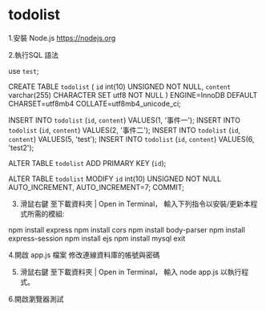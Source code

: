 # todolist

1.安裝 Node.js
https://nodejs.org

2.執行SQL 語法

use `test`;

CREATE TABLE `todolist` (
  `id` int(10) UNSIGNED NOT NULL,
  `content` varchar(255) CHARACTER SET utf8 NOT NULL
) ENGINE=InnoDB DEFAULT CHARSET=utf8mb4 COLLATE=utf8mb4_unicode_ci;

INSERT INTO `todolist` (`id`, `content`) VALUES(1, '事件一');
INSERT INTO `todolist` (`id`, `content`) VALUES(2, '事件二');
INSERT INTO `todolist` (`id`, `content`) VALUES(5, 'test');
INSERT INTO `todolist` (`id`, `content`) VALUES(6, 'test2');

ALTER TABLE `todolist`
  ADD PRIMARY KEY (`id`);

ALTER TABLE `todolist`
  MODIFY `id` int(10) UNSIGNED NOT NULL AUTO_INCREMENT, AUTO_INCREMENT=7;
COMMIT;

3. 滑鼠右鍵 至下載資料夾 | Open in Terminal，
	輸入下列指令以安裝/更新本程式所需的模組:

npm install express
npm install cors
npm install body-parser
npm install express-session
npm install ejs
npm install mysql
exit

4.開啟 app.js 檔案 修改連線資料庫的帳號與密碼

5. 滑鼠右鍵 至下載資料夾 | Open in Terminal，
	輸入 node app.js 以執行程式。

6.開啟瀏覽器測試
